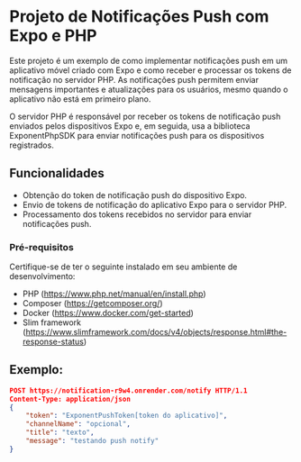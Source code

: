 # Projeto de Notificações Push com Expo e PHP

Este projeto é um exemplo de como implementar notificações push em um aplicativo móvel criado com Expo e como receber e processar os tokens de notificação no servidor PHP. As notificações push permitem enviar mensagens importantes e atualizações para os usuários, mesmo quando o aplicativo não está em primeiro plano.

O servidor PHP é responsável por receber os tokens de notificação push enviados pelos dispositivos Expo e, em seguida, usa a biblioteca ExponentPhpSDK para enviar notificações push para os dispositivos registrados.

## Funcionalidades

- Obtenção do token de notificação push do dispositivo Expo.
- Envio de tokens de notificação do aplicativo Expo para o servidor PHP.
- Processamento dos tokens recebidos no servidor para enviar notificações push.


### Pré-requisitos

Certifique-se de ter o seguinte instalado em seu ambiente de desenvolvimento:
- PHP (https://www.php.net/manual/en/install.php)
- Composer (https://getcomposer.org/)
- Docker (https://www.docker.com/get-started)
- Slim framework  (https://www.slimframework.com/docs/v4/objects/response.html#the-response-status)

## Exemplo:

```json
POST https://notification-r9w4.onrender.com/notify HTTP/1.1
Content-Type: application/json
{
	"token": "ExponentPushToken[token do aplicativo]",
	"channelName": "opcional",
	"title": "texto",
	"message": "testando push notify"
}
```
